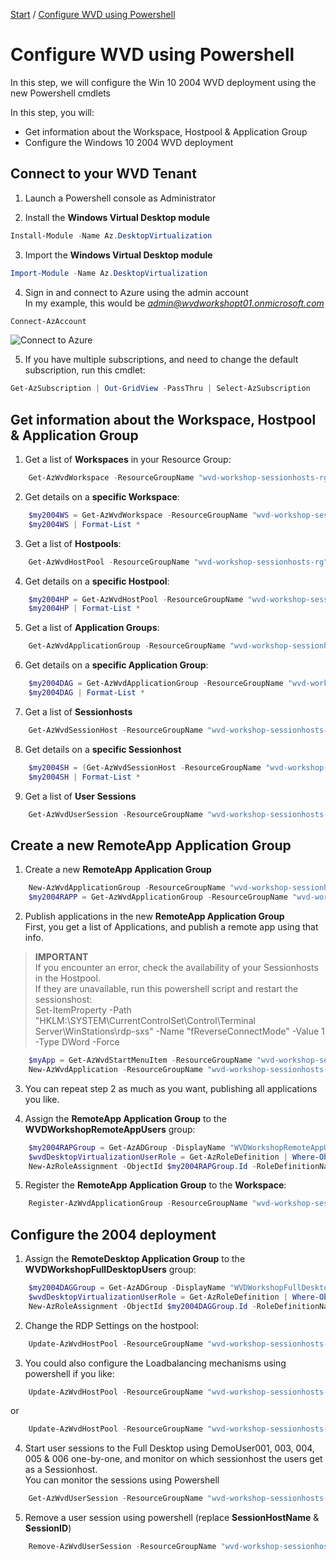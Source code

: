 [Start](/CA-Microsoft-WVD_ARM-Workshop/) / [Configure WVD using Powershell](/CA-Microsoft-WVD_ARM-Workshop/Configure%20WVD%20using%20Powershell)
# Configure WVD using Powershell

In this step, we will configure the Win 10 2004 WVD deployment using the new Powershell cmdlets

In this step, you will:
* Get information about the Workspace, Hostpool & Application Group
* Configure the Windows 10 2004 WVD deployment

## Connect to your WVD Tenant
1. Launch a Powershell console as Administrator

2. Install the **Windows Virtual Desktop module**
```powershell
Install-Module -Name Az.DesktopVirtualization
```

3. Import the **Windows Virtual Desktop module**
```powershell
Import-Module -Name Az.DesktopVirtualization
```

4. Sign in and connect to Azure using the admin account<br/>
In my example, this would be *admin@wvdworkshopt01.onmicrosoft.com*<br/>
```powershell
Connect-AzAccount
```
![Connect to Azure](https://michawets.github.io/CA-Microsoft-WVD_ARM-Workshop/images/Powershell-ConnectToAzure.png)

5. If you have multiple subscriptions, and need to change the default subscription, run this cmdlet:
```powershell
Get-AzSubscription | Out-GridView -PassThru | Select-AzSubscription
```


## Get information about the Workspace, Hostpool & Application Group

1. Get a list of **Workspaces** in your Resource Group:
```powershell
    Get-AzWvdWorkspace -ResourceGroupName "wvd-workshop-sessionhosts-rg"
```

2. Get details on a **specific Workspace**:
```powershell
    $my2004WS = Get-AzWvdWorkspace -ResourceGroupName "wvd-workshop-sessionhosts-rg" -Name "wvd-workshop-win10-2004-ws"
    $my2004WS | Format-List *
```

3. Get a list of **Hostpools**:
```powershell
    Get-AzWvdHostPool -ResourceGroupName "wvd-workshop-sessionhosts-rg"
```

4. Get details on a **specific Hostpool**:
```powershell
    $my2004HP = Get-AzWvdHostPool -ResourceGroupName "wvd-workshop-sessionhosts-rg" -Name "wvd-workshop-win10-2004-hp"
    $my2004HP | Format-List *
```

5. Get a list of **Application Groups**:
```powershell
    Get-AzWvdApplicationGroup -ResourceGroupName "wvd-workshop-sessionhosts-rg"
```

6. Get details on a **specific Application Group**:
```powershell
    $my2004DAG = Get-AzWvdApplicationGroup -ResourceGroupName "wvd-workshop-sessionhosts-rg" -Name "wvd-workshop-win10-2004-hp-DAG"
    $my2004DAG | Format-List *
```

7. Get a list of **Sessionhosts**
```powershell
    Get-AzWvdSessionHost -ResourceGroupName "wvd-workshop-sessionhosts-rg" -HostPoolName $my2004HP.Name
```

8. Get details on a **specific Sessionhost**
```powershell
    $my2004SH = (Get-AzWvdSessionHost -ResourceGroupName "wvd-workshop-sessionhosts-rg" -HostPoolName $my2004HP.Name)[0]
    $my2004SH | Format-List *
```

9. Get a list of **User Sessions**
```powershell
    Get-AzWvdUserSession -ResourceGroupName "wvd-workshop-sessionhosts-rg" -HostPoolName $my2004HP.Name -SessionHostName $my2004SH.Name.Substring($my2004SH.Name.IndexOf("/") + 1)
```

## Create a new RemoteApp Application Group

1. Create a new **RemoteApp Application Group**
```powershell
    New-AzWvdApplicationGroup -ResourceGroupName "wvd-workshop-sessionhosts-rg" -Name "wvd-workshop-win10-2004-hp-RAPP" -Location "eastus" -FriendlyName "My Win10 2004 Remote Apps" -Description "Apps published on the Win10 2004" -HostPoolArmPath $my2004HP.Id -ApplicationGroupType RemoteApp
    $my2004RAPP = Get-AzWvdApplicationGroup -ResourceGroupName "wvd-workshop-sessionhosts-rg" -Name "wvd-workshop-win10-2004-hp-RAPP"
```

2. Publish applications in the new **RemoteApp Application Group**<br/>
First, you get a list of Applications, and publish a remote app using that info.<br/>
 > **IMPORTANT**<br/>
 > If you encounter an error, check the availability of your Sessionhosts in the Hostpool.<br/>
 > If they are unavailable, run this powershell script and restart the sessionshost: <br/>
 > Set-ItemProperty -Path "HKLM:\SYSTEM\CurrentControlSet\Control\Terminal Server\WinStations\rdp-sxs" -Name "fReverseConnectMode" -Value 1 -Type DWord -Force
```powershell
    $myApp = Get-AzWvdStartMenuItem -ResourceGroupName "wvd-workshop-sessionhosts-rg" -ApplicationGroupName $my2004RAPP.Name | Out-GridView -PassThru
    New-AzWvdApplication -ResourceGroupName "wvd-workshop-sessionhosts-rg" -GroupName $my2004RAPP.Name -Name $myApp.AppAlias -FilePath $myApp.FilePath -FriendlyName $myApp.AppAlias -IconIndex $myApp.IconIndex -IconPath $myApp.IconPath -CommandLineSetting Allow -ShowInPortal:$true
```

3. You can repeat step 2 as much as you want, publishing all applications you like.

4. Assign the **RemoteApp Application Group** to the **WVDWorkshopRemoteAppUsers** group:
```powershell
    $my2004RAPGroup = Get-AzADGroup -DisplayName "WVDWorkshopRemoteAppUsers"
    $wvdDesktopVirtualizationUserRole = Get-AzRoleDefinition | Where-Object {$_.Name -eq "Desktop Virtualization User"}
    New-AzRoleAssignment -ObjectId $my2004RAPGroup.Id -RoleDefinitionName $wvdDesktopVirtualizationUserRole.Name -Scope $my2004RAPP.Id
```

5. Register the **RemoteApp Application Group** to the **Workspace**:
```powershell
    Register-AzWvdApplicationGroup -ResourceGroupName "wvd-workshop-sessionhosts-rg" -WorkspaceName $my2004WS.Name -ApplicationGroupPath $my2004RAPP.Id
```

## Configure the 2004 deployment

1. Assign the **RemoteDesktop Application Group** to the **WVDWorkshopFullDesktopUsers** group:
```powershell
    $my2004DAGGroup = Get-AzADGroup -DisplayName "WVDWorkshopFullDesktopUsers"
    $wvdDesktopVirtualizationUserRole = Get-AzRoleDefinition | Where-Object {$_.Name -eq "Desktop Virtualization User"}
    New-AzRoleAssignment -ObjectId $my2004DAGGroup.Id -RoleDefinitionName $wvdDesktopVirtualizationUserRole.Name -Scope $my2004DAG.Id
```

2. Change the RDP Settings on the hostpool:
```powershell
    Update-AzWvdHostPool -ResourceGroupName "wvd-workshop-sessionhosts-rg" -Name $my2004HP.Name -CustomRdpProperty "audiocapturemode:i:1;audiomode:i:0;camerastoredirect:s:*;devicestoredirect:s:*;drivestoredirect:s:*"
```


3. You could also configure the Loadbalancing mechanisms using powershell if you like:
```powershell
    Update-AzWvdHostPool -ResourceGroupName "wvd-workshop-sessionhosts-rg" -Name $my2004HP.Name -LoadBalancerType BreadthFirst
```
or
```powershell
    Update-AzWvdHostPool -ResourceGroupName "wvd-workshop-sessionhosts-rg" -Name $my2004HP.Name -LoadBalancerType DepthFirst
```

4. Start user sessions to the Full Desktop using DemoUser001, 003, 004, 005 & 006 one-by-one, and monitor on which sessionhost the users get as a Sessionhost.<br/>
You can monitor the sessions using Powershell
```powershell
    Get-AzWvdUserSession -ResourceGroupName "wvd-workshop-sessionhosts-rg" -HostPoolName $my2004HP.Name
```

5. Remove a user session using powershell (replace **SessionHostName** & **SessionID**)
```powershell
    Remove-AzWvdUserSession -ResourceGroupName "wvd-workshop-sessionhosts-rg" -HostPoolName $my2004HP.Name -SessionHostName <<SessionHostName>> -Id <<SessionID>>
```


<script type="text/javascript">
    setTimeout(function() { 
            document.getElementById("sidebar").style.display = "none";
            document.getElementById("main-content").style.width = "90%"
            var x = document.getElementsByClassName('inner clearfix'); 
            x[0].style.width = "75%";
            var x = document.getElementsByClassName('inner'); 
            x[0].style.width = "90%";
            var x = document.getElementsByTagName('h1'); 
            x[0].style.width = "90%";
            x[0].style.textAlign = "center"
            x[0].innerHTML = "Microsoft & Cloud-Architect WVD Workshop"
        }, 250);
</script>